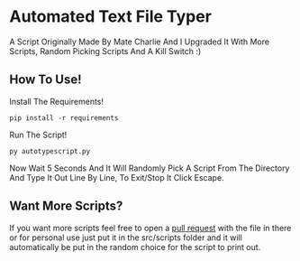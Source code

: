 # Automated Text File Typer
A Script Originally Made By Mate Charlie And I Upgraded It With More Scripts, Random Picking Scripts And A Kill Switch :)

## How To Use!

Install The Requirements!

```pip install -r requirements```

Run The Script!

```py autotypescript.py```

Now Wait 5 Seconds And It Will Randomly Pick A Script From The Directory And Type It Out Line By Line,
To Exit/Stop It Click Escape.

## Want More Scripts?

If you want more scripts feel free to open a [pull request](https://github.com/KaptianCore/textspam/pulls) with the file in there or for personal use just put it in the src/scripts folder and it will automatically be put in the random choice for the script to print out.